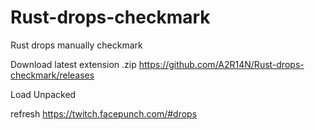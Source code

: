 # Rust-drops-checkmark

Rust drops manually checkmark

Download latest extension .zip https://github.com/A2R14N/Rust-drops-checkmark/releases

Load Unpacked

refresh https://twitch.facepunch.com/#drops
